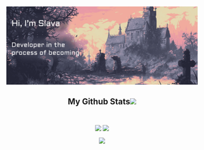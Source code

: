<html lang="en">  
<head>  
    <meta charset="UTF-8">  
    <meta name="viewport" content="width=device-width, initial-scale=1.0">
<!--     <link rel="stylesheet" href="./assets/styles.css">   -->
</head>  
<body>

![](./assets/004.webp)

<h2 align="center">
	My Github Stats<img src="https://media.giphy.com/media/VgCDAzcKvsR6OM0uWg/giphy.gif" width="50">
</h2>
<br/>
<div align="center">
	
![](http://github-profile-summary-cards.vercel.app/api/cards/profile-details?username=SlavaKuntsov&theme=dracula)
![](http://github-profile-summary-cards.vercel.app/api/cards/stats?username=SlavaKuntsov&theme=dracula)
<!--     ![](http://github-profile-summary-cards.vercel.app/api/cards/most-commit-language?username=SlavaKuntsov&theme=dracula)   -->
![](http://github-profile-summary-cards.vercel.app/api/cards/repos-per-language?username=SlavaKuntsov&theme=dracula)

</div>  
</body>  
</html>

<!--
[![Ashutosh's github activity graph](https://github-readme-activity-graph.vercel.app/graph?username=SlavaKuntsov&theme=dracula&days=60)](https://github.com/ashutosh00710/github-readme-activity-graph)
<img src="https://github-readme-stats.vercel.app/api/top-langs/?username=SlavaKuntsov&theme=dracula&layout=compact">
<img src="https://github-readme-stats.vercel.app/api?username=SlavaKuntsov&show_icons=true&theme=dracula&hide=contribs">
-->
